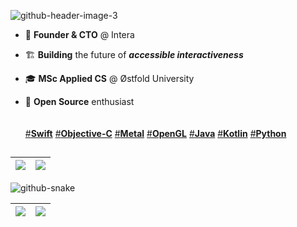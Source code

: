 ![github-header-image-3](https://github.com/eleev/eleev/assets/5098753/0bd89e9c-826b-4c08-8db2-bcef5d679a09)

- 👾 **Founder & CTO** @ Intera

- 🏗️ **Building** the future of ***accessible interactiveness***

- 🎓 **MSc Applied CS** @ Østfold University

- 🐙 **Open Source** enthusiast
\
\
\
[#**Swift**]() [#**Objective-C**]() [#**Metal**]() [#**OpenGL**]() [#**Java**]() [#**Kotlin**]() [#**Python**]()
##
[![](https://github-readme-stats.vercel.app/api?username=eleev&hide_border=true&theme=nord&border_radius=4&width=220&height=200&include_all_commits=true&text_bold=true&custom_title=eleev&disable_animations=true&ring_color=FFA500)](https://github.com/eleev) | [![](https://leetcard.jacoblin.cool/eleev?width=500&height=194&theme=nord&animation=false&border=0&radius=20)](https://leetcode.com/eleev/)
--|--

<picture>
  <source media="(prefers-color-scheme: dark)" srcset="github-snake-dark.svg" />
  <source media="(prefers-color-scheme: light)" srcset="github-snake.svg" />
  <img alt="github-snake" src="github-snake.svg" />
</picture>

[![](https://github-readme-stats.vercel.app/api/pin/?username=eleev&repo=swift-design-patterns&theme=nord&hide_border=true&border_radius=20&width=400&height=240)](https://github.com/eleev/swift-design-patterns) | [![](https://github-readme-stats.vercel.app/api/pin/?username=eleev&repo=swift-algorithms-data-structs&theme=nord&hide_border=true&border_radius=20&width=400&height=240)](https://github.com/eleev/swift-algorithms-data-structs) 
--|--

